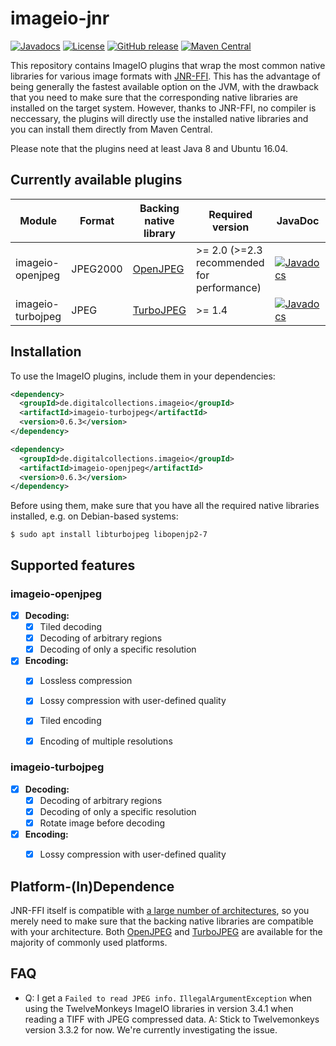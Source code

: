 # imageio-jnr

[![Javadocs](https://javadoc.io/badge/de.digitalcollections.imageio/imageio-jnr.svg)](https://javadoc.io/doc/de.digitalcollections.imageio/imageio-jnr)
[![License](https://img.shields.io/github/license/dbmdz/imageio-jnr.svg)](LICENSE)
[![GitHub release](https://img.shields.io/github/release/dbmdz/imageio-jnr.svg)](https://github.com/dbmdz/imageio-jnr/releases)
[![Maven Central](https://img.shields.io/maven-central/v/de.digitalcollections.imageio/imageio-jnr.svg)](https://search.maven.org/search?q=a:imageio-jnr)

This repository contains ImageIO plugins that wrap the most common native
libraries for various image formats with [JNR-FFI](https://github.com/jnr/jnr-ffi).
This has the advantage of being generally the fastest available option on the
JVM, with the drawback that you need to make sure that the corresponding native
libraries are installed on the target system. However, thanks to JNR-FFI, no
compiler is neccessary, the plugins will directly use the installed native
libraries and you can install them directly from Maven Central.

Please note that the plugins need at least Java 8 and Ubuntu 16.04.

## Currently available plugins

|       Module      |   Format  |      Backing native library         |             Required version               | JavaDoc
| ----------------- | --------- | ----------------------------------- | ------------------------------------------ | ---
| imageio-openjpeg  | JPEG2000  | [OpenJPEG](http://www.openjpeg.org) | \>= 2.0 (>=2.3 recommended for performance) | [![Javadocs](http://javadoc.io/badge/de.digitalcollections.imageio/imageio-openjpeg.svg)](http://javadoc.io/doc/de.digitalcollections.imageio/imageio-openjpeg)
| imageio-turbojpeg |    JPEG   | [TurboJPEG](https://libjpeg-turbo.org/About/TurboJPEG) | \>= 1.4               | [![Javadocs](http://javadoc.io/badge/de.digitalcollections.imageio/imageio-turbojpeg.svg)](http://javadoc.io/doc/de.digitalcollections.imageio/imageio-turbojpeg)


## Installation
To use the ImageIO plugins, include them in your dependencies:

```xml
<dependency>
  <groupId>de.digitalcollections.imageio</groupId>
  <artifactId>imageio-turbojpeg</artifactId>
  <version>0.6.3</version>
</dependency>

<dependency>
  <groupId>de.digitalcollections.imageio</groupId>
  <artifactId>imageio-openjpeg</artifactId>
  <version>0.6.3</version>
</dependency>
```

Before using them, make sure that you have all the required native libraries
installed, e.g. on Debian-based systems:

```
$ sudo apt install libturbojpeg libopenjp2-7
```


## Supported features

### imageio-openjpeg

- [x] **Decoding:**
  * [x] Tiled decoding
  * [x] Decoding of arbitrary regions
  * [x] Decoding of only a specific resolution
- [x] **Encoding:**
  * [x] Lossless compression
  * [x] Lossy compression with user-defined quality
  * [x] Tiled encoding
  * [x] Encoding of multiple resolutions
  
  
### imageio-turbojpeg
- [x] **Decoding:**
  * [x] Decoding of arbitrary regions
  * [x] Decoding of only a specific resolution
  * [x] Rotate image before decoding
- [x] **Encoding:**
  * [x] Lossy compression with user-defined quality


## Platform-(In)Dependence

JNR-FFI itself is compatible with [a large number of architectures](https://github.com/jnr/jffi/tree/master/archive),
so you merely need to make sure that the backing native libraries are compatible with your architecture.
Both [OpenJPEG](https://packages.debian.org/stretch/libopenjp2-7) and [TurboJPEG](https://packages.debian.org/stretch/libturbojpeg0)
are available for the majority of commonly used platforms.

## FAQ

- Q: I get a `Failed to read JPEG info.` `IllegalArgumentException` when using the TwelveMonkeys ImageIO libraries in version 3.4.1 when reading a TIFF with JPEG compressed data.
  A: Stick to Twelvemonkeys version 3.3.2 for now. We're currently investigating the issue.
